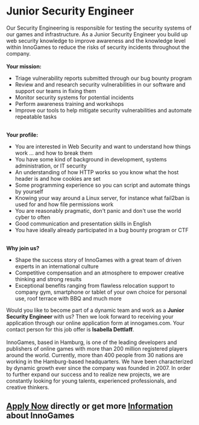 <h1>Junior Security Engineer</h1>
<p>Our Security Engineering is responsible for testing the security systems of our games and infrastructure. As a Junior Security Engineer you build up web security knowledge to improve awareness and the knowledge level within InnoGames to reduce the risks of security incidents throughout the company.<strong><br /><br />Your mission:<br /></strong></p><ul><li>Triage vulnerability reports submitted through our bug bounty program</li><li>Review and and research security vulnerabilities in our software and support our teams in fixing them</li><li>Monitor security systems for potential incidents</li><li>Perform awareness training and workshops</li><li>Improve our tools to help mitigate security vulnerabilities and automate repeatable tasks<strong></strong></li></ul><strong><br />Your profile: <br /></strong><ul><li>You are interested in Web Security and want&nbsp;to understand how things work ... and how to break them</li><li>You have some kind of background in development, systems administration, or IT security</li><li>An understanding of how HTTP works so you know what the host header is and how cookies are set</li><li>Some programming experience so you can script and automate things by yourself</li><li>Knowing your way around a Linux server, for instance what fail2ban is used for and how file permissions work</li><li>You are reasonably pragmatic, don't panic and don't use the world cyber to often</li><li>Good communication and presentation skills in English</li><li>You have ideally already participated in a bug bounty program or CTF</li></ul><strong><br />Why join us?<br /> </strong><ul><li>Shape the success story of InnoGames with a great team of driven experts in an international culture</li><li>Competitive compensation and an atmosphere to empower creative thinking and strong results</li><li>Exceptional benefits ranging from flawless relocation support to company gym, smartphone or tablet of your own choice for personal use, roof terrace with BBQ and much more</li></ul><p>Would you like to become part of a dynamic team and work as a <strong>Junior Security Engineer&nbsp;</strong>with us? Then we look forward to receiving your application through our online application form at innogames.com. Your contact person for this job offer is <strong>Isabella&nbsp;Dettlaff</strong>.<br /><br />InnoGames, based in Hamburg, is one of the leading developers and publishers of online games with more than 200 million registered players around the world. Currently, more than 400 people from 30 nations are working in the Hamburg-based headquarters. We have been characterized by dynamic growth ever since the company was founded in 2007. In order to further expand our success and to realize new projects, we are constantly looking for young talents, experienced professionals, and creative thinkers.</p>

<h2><a href="https://jobs.jobvite.com/careers/innogames/job//oLYK9fwm/apply?__jvst=Job+Board&__jvsd=github_jobs_repo">Apply Now</a> directly or get more <a href="https://www.innogames.com/career/detail/job/junior-security-engineer/?s=github_jobs_repo">Information</a> about InnoGames</h2>